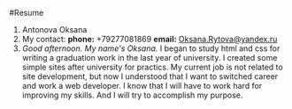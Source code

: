 #Resume

1. Antonova Oksana
1. My contact:
    **phone:** +79277081869
    **email:** Oksana.Rytova@yandex.ru
1. *Good afternoon. My name's Oksana.* I began to study html and css for writing a graduation work in the last year of university. I created some simple sites after university for practics. My current job is not related to site development, but now I understood that I want to switched career and work a web developer. I know that I will have to work hard for improving my skills.
And I will try to accomplish my purpose.
